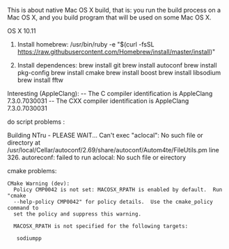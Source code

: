 
This is about native Mac OS X build, that is:
you run the build process on a Mac OS X,
and you build program that will be used on some Mac OS X.

OS X 10.11

1. Install homebrew:
	/usr/bin/ruby -e
"$(curl -fsSL https://raw.githubusercontent.com/Homebrew/install/master/install)"

2. Install dependences:
	brew install git
	brew install autoconf
	brew install pkg-config
	brew install cmake
	brew install boost
	brew install libsodium
	brew install fftw

Interesting (AppleClang):
-- The C compiler identification is AppleClang 7.3.0.7030031
-- The CXX compiler identification is AppleClang 7.3.0.7030031

do script problems :

Building NTru - PLEASE WAIT...
Can't exec "aclocal": No such file or directory at /usr/local/Cellar/autoconf/2.69/share/autoconf/Autom4te/FileUtils.pm line 326.
autoreconf: failed to run aclocal: No such file or eirectory

cmake problems:

```
CMake Warning (dev):
  Policy CMP0042 is not set: MACOSX_RPATH is enabled by default.  Run "cmake
  --help-policy CMP0042" for policy details.  Use the cmake_policy command to
  set the policy and suppress this warning.

  MACOSX_RPATH is not specified for the following targets:

   sodiumpp
```


